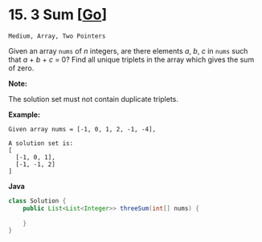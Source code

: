 # 15. 3 Sum [[Go](https://github.com/Apollo4634/LeetCode/tree/master/src/array/solution/ThreeSum_15.java)]

```Medium, Array, Two Pointers```

Given an array `nums` of *n* integers, are there elements *a*, *b*, *c* in `nums` such that *a* + *b* + *c* = 0? Find all unique triplets in the array which gives the sum of zero.

**Note:**

The solution set must not contain duplicate triplets.

**Example:**

```
Given array nums = [-1, 0, 1, 2, -1, -4],

A solution set is:
[
  [-1, 0, 1],
  [-1, -1, 2]
]
```

**Java**
```java
class Solution {
    public List<List<Integer>> threeSum(int[] nums) {
        
    }
}
```
